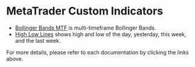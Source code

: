 # MetaTrader Custom Indicators

* [Bollinger Bands MTF] is multi-timeframe Bollinger Bands.
* [High Low Lines] shows high and low of the day,
yesterday, this week, and the last week.

For more details, please refer to each documentation
by clicking the links above.

[Bollinger Bands MTF]: documents/Bollinger%20Bands%20MTF.md
[High Low Lines]: documents/High%20Low%20Lines.md
